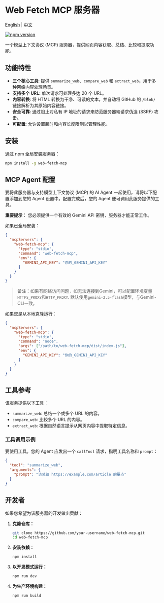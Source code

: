 # Web Fetch MCP 服务器

[English](README.md) | [中文](README-zh.md)

[![npm version](https://badge.fury.io/js/web-fetch-mcp.svg)](https://badge.fury.io/js/web-fetch-mcp)

一个模型上下文协议 (MCP) 服务器，提供网页内容获取、总结、比较和提取功能。

## 功能特性

- **三个核心工具**: 提供 `summarize_web`、`compare_web` 和 `extract_web`，用于多种网络内容处理场景。
- **支持多个 URL**: 单次请求可处理多达 20 个 URL。
- **内容转换**: 将 HTML 转换为干净、可读的文本，并自动将 GitHub 的 `/blob/` 链接解析为其原始内容链接。
- **安全可靠**: 通过阻止对私有 IP 地址的请求来防范服务器端请求伪造 (SSRF) 攻击。
- **可配置**: 允许设置超时和内容长度限制以管理性能。

## 安装

通过 npm 全局安装服务器：

```bash
npm install -g web-fetch-mcp
```

## MCP Agent 配置

要将此服务器与支持模型上下文协议 (MCP) 的 AI Agent 一起使用，请将以下配置添加到您的 Agent 设置中。配置完成后，您的 Agent 便可调用此服务提供的工具。

**重要提示：** 您必须提供一个有效的 Gemini API 密钥，服务器才能正常工作。

如果已全局安装：

```json
{
  "mcpServers": {
    "web-fetch-mcp": {
      "type": "stdio",
      "command": "web-fetch-mcp",
      "env": {
        "GEMINI_API_KEY": "你的_GEMINI_API_KEY"
      }
    }
  }
}
```
> 备注：如果有网络访问问题，如无法连接到Gemini，可以配置环境变量`HTTPS_PROXY`和`HTTP_PROXY`. 默认使用`gemini-2.5-flash`模型，与Gemini-CLI一致。

如果您是从本地克隆运行：

```json
{
  "mcpServers": {
    "web-fetch-mcp": {
      "type": "stdio",
      "command": "node",
      "args": ["/path/to/web-fetch-mcp/dist/index.js"],
      "env": {
        "GEMINI_API_KEY": "你的_GEMINI_API_KEY"
      }
    }
  }
}
```

## 工具参考

该服务提供以下工具：

- `summarize_web`: 总结一个或多个 URL 的内容。
- `compare_web`: 比较多个 URL 的内容。
- `extract_web`: 根据自然语言提示从网页内容中提取特定信息。

### 工具调用示例

要使用工具，您的 Agent 应发出一个 `callTool` 请求，指明工具名称和 `prompt`：

```json
{
  "tool": "summarize_web",
  "arguments": {
    "prompt": "请总结 https://example.com/article 的要点"
  }
}
```

## 开发者

如果您希望为该服务器的开发做出贡献：

1.  **克隆仓库：**
    ```bash
    git clone https://github.com/your-username/web-fetch-mcp.git
    cd web-fetch-mcp
    ```
2.  **安装依赖：**
    ```bash
    npm install
    ```
3.  **以开发模式运行：**
    ```bash
    npm run dev
    ```
4.  **为生产环境构建：**
    ```bash
    npm run build
    ```
